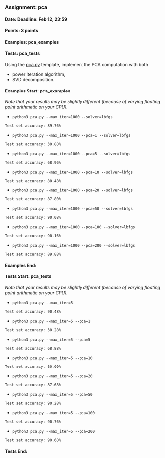 ### Assignment: pca
#### Date: Deadline: Feb 12, 23:59
#### Points: 3 points
#### Examples: pca_examples
#### Tests: pca_tests

Using the [pca.py](https://github.com/ufal/npfl129/tree/past-2223/labs/11/pca.py)
template, implement the PCA computation with both
- power iteration algorithm,
- SVD decomposition.

#### Examples Start: pca_examples
_Note that your results may be slightly different (because of varying floating point arithmetic on your CPU)._
- `python3 pca.py --max_iter=1000 --solver=lbfgs`
```
Test set accuracy: 89.76%
```
- `python3 pca.py --max_iter=1000 --pca=1 --solver=lbfgs`
```
Test set accuracy: 30.88%
```
- `python3 pca.py --max_iter=1000 --pca=5 --solver=lbfgs`
```
Test set accuracy: 68.96%
```
- `python3 pca.py --max_iter=1000 --pca=10 --solver=lbfgs`
```
Test set accuracy: 80.48%
```
- `python3 pca.py --max_iter=1000 --pca=20 --solver=lbfgs`
```
Test set accuracy: 87.80%
```
- `python3 pca.py --max_iter=1000 --pca=50 --solver=lbfgs`
```
Test set accuracy: 90.08%
```
- `python3 pca.py --max_iter=1000 --pca=100 --solver=lbfgs`
```
Test set accuracy: 90.16%
```
- `python3 pca.py --max_iter=1000 --pca=200 --solver=lbfgs`
```
Test set accuracy: 89.88%
```
#### Examples End:
#### Tests Start: pca_tests
_Note that your results may be slightly different (because of varying floating point arithmetic on your CPU)._
- `python3 pca.py --max_iter=5`
```
Test set accuracy: 90.48%
```
- `python3 pca.py --max_iter=5 --pca=1`
```
Test set accuracy: 30.28%
```
- `python3 pca.py --max_iter=5 --pca=5`
```
Test set accuracy: 68.88%
```
- `python3 pca.py --max_iter=5 --pca=10`
```
Test set accuracy: 80.00%
```
- `python3 pca.py --max_iter=5 --pca=20`
```
Test set accuracy: 87.68%
```
- `python3 pca.py --max_iter=5 --pca=50`
```
Test set accuracy: 90.28%
```
- `python3 pca.py --max_iter=5 --pca=100`
```
Test set accuracy: 90.76%
```
- `python3 pca.py --max_iter=5 --pca=200`
```
Test set accuracy: 90.68%
```
#### Tests End:
